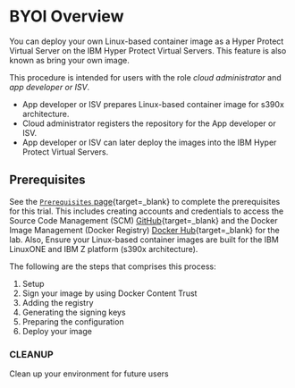 # BYOI Overview

You can deploy your own Linux-based container image as a Hyper Protect Virtual Server on the IBM Hyper Protect Virtual Servers. This feature is also known as bring your own image.

This procedure is intended for users with the role _cloud administrator_ and _app developer or ISV_.

  * App developer or ISV prepares Linux-based container image for s390x architecture.
  * Cloud administrator registers the repository for the App developer or ISV.
  * App developer or ISV can later deploy the images into the IBM Hyper Protect Virtual Servers.

## Prerequisites

See the [`Prerequisites` page](../prerequisites.md){target=_blank} to complete the prerequisites for this trial. This includes creating accounts and credentials to access the Source Code Management (SCM) [GitHub](https://github.com){target=_blank} and the Docker Image Management (Docker Registry) [Docker Hub](https://hub.docker.com/){target=_blank} for the lab. Also, Ensure your Linux-based container images are built for the IBM LinuxONE and IBM Z platform (s390x architecture). 


The following are the steps that comprises this process:  
1. Setup  
2. Sign your image by using Docker Content Trust  
3. Adding the registry  
4. Generating the signing keys  
5. Preparing the configuration  
6. Deploy your image   


### CLEANUP

Clean up your environment for future users
